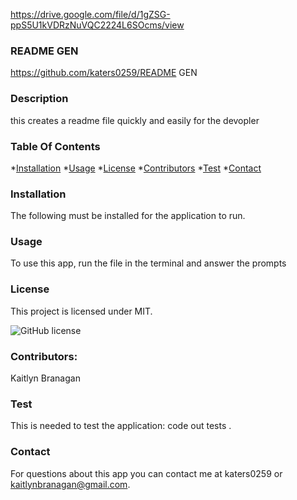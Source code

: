 https://drive.google.com/file/d/1gZSG-ppS5U1kVDRzNuVQC2224L6SOcms/view
  ### README GEN
  https://github.com/katers0259/README GEN
  
  ### Description
  this creates a readme file quickly and easily for the devopler


  ### Table Of Contents
  *[Installation](#installation)
  *[Usage](#usage)
  *[License](#license)
  *[Contributors](#contributors)
  *[Test](#test)
  *[Contact](#contact)
  ### Installation
  The following must be installed for the application to run.
 
  ### Usage
  To use this app, run the file in the terminal and answer the prompts 

  ### License
  This project is licensed under MIT.

  ![GitHub license](https://img.shields.io/badge/license-MIT-blue.svg)

### Contributors:
Kaitlyn Branagan

### Test
This is needed to test the application: code out tests .

### Contact
For questions about this app you can contact me at katers0259 or kaitlynbranagan@gmail.com.
